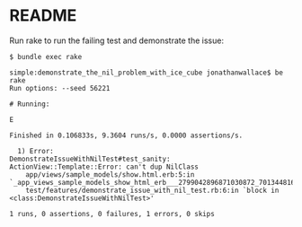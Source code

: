 # README

Run rake to run the failing test and demonstrate the issue: 

    $ bundle exec rake


```
simple:demonstrate_the_nil_problem_with_ice_cube jonathanwallace$ be rake
Run options: --seed 56221

# Running:

E

Finished in 0.106833s, 9.3604 runs/s, 0.0000 assertions/s.

  1) Error:
DemonstrateIssueWithNilTest#test_sanity:
ActionView::Template::Error: can't dup NilClass
    app/views/sample_models/show.html.erb:5:in `_app_views_sample_models_show_html_erb___2799042896871030872_70134481642940'
    test/features/demonstrate_issue_with_nil_test.rb:6:in `block in <class:DemonstrateIssueWithNilTest>'

1 runs, 0 assertions, 0 failures, 1 errors, 0 skips
```
